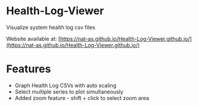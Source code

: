 # Health-Log-Viewer
Visualize system health log csv files

Website available at: [https://nat-as.github.io/Health-Log-Viewer.github.io/](https://nat-as.github.io/Health-Log-Viewer.github.io/)

# Features
+ Graph Health Log CSVs with auto scaling
+ Select multiple series to plot simultaneously
+ Added zoom feature - shift + click to select zoom area
